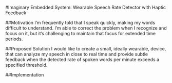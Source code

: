 #Imaginary Embedded System: Wearable Speech Rate Detector with Haptic Feedback

##Motivation I’m frequently told that I speak quickly, making my words difficult to understand. I’m able to correct the problem when I recognize and focus on it, but it’s challenging to maintain that focus for extended time periods.

##Proposed Solution I would like to create a small, ideally wearable, device, that can analyze my speech in close to real time and provide subtle feedback when the detected rate of spoken words per minute exceeds a specified threshold.

##Implementation

